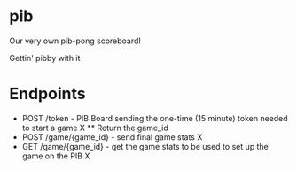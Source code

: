 # pib
Our very own pib-pong scoreboard!

Gettin' pibby with it


# Endpoints
* POST /token - PIB Board sending the one-time (15 minute) token needed to start a game     X
** Return the game_id
* POST /game/{game_id} - send final game stats                                             X
* GET /game/{game_id} - get the game stats to be used to set up the game on the PIB        X